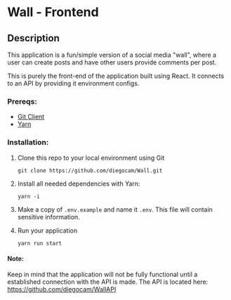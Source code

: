 # Wall - Frontend

## Description

This application is a fun/simple version of a social media "wall", where a user can create posts and have other users provide comments per post. 

This is purely the front-end of the application built using React. It connects to an API by providing it environment configs.

### Prereqs:

* [Git Client](https://git-scm.com/downloads)
* [Yarn](https://yarnpkg.com/en/)

### Installation:

1. Clone this repo to your local environment using Git
    ```
    git clone https://github.com/diegocam/Wall.git
    ```

2. Install all needed dependencies with Yarn: 

    ```
    yarn -i
    ```
2. Make a copy of `.env.example` and name it `.env`. This file will contain sensitive information.

3. Run your application
    ```
    yarn run start
    ```

#### Note:
Keep in mind that the application will not be fully functional until a established connection with the API is made. The API is located here: https://github.com/diegocam/WallAPI